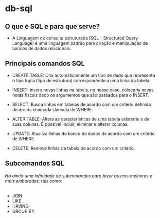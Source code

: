 # db-sql
## O que é SQL e para que serve?
- A Linguagem de consulta estruturada (SQL - Structured Query Language) é uma linguagem padrão para criação e manipulação de bancos de dados relacionais.

## Principais comandos SQL
- CREATE TABLE: Cria automaticamente um tipo de dado que representa o tipo tupla (tipo de estrutura) correspondente a uma linha da tabela.

- INSERT: Insere novas linhas na tabela. no nosso caso, colocaria novas notas fiscais dado os argumentos que são passados para o INSERT.

- SELECT: Busca linhas em tabelas de acordo com um critério definido dentro da chamada cláusula de WHERE.

- ALTER TABLE: Altera as características de uma tabela existente e de suas colunas. É possível incluir, eliminar e alterar colunas. 

- UPDATE: Atualiza linhas do banco de dados de acordo com um critério de WHERE.

- DELETE: Remove linhas da tabela de acordo com um critério.

## Subcomandos SQL
###### Há ainda uma infinidade de subcomandos para fazer buscas melhores e mais elaboradas, tais como:
- JOIN 
- LIKE 
- HAVING  
- GROUP BY.